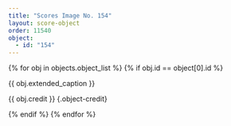 ```yaml
---
title: "Scores Image No. 154"
layout: score-object
order: 11540
object:
  - id: "154"
---
```


{% for obj in objects.object_list %}
{% if obj.id == object[0].id %}

{{ obj.extended_caption }}

{{ obj.credit }} {.object-credit}

{% endif %}
{% endfor %}
